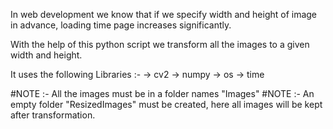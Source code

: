 In web development we know that if we specify width and height of image in advance, loading time page increases significantly.

With the help of this python script we transform all the images to a given width and height.

It uses the following Libraries :-
-> cv2
-> numpy
-> os
-> time

#NOTE :- All the images must be in a folder names "Images"
#NOTE :- An empty folder "ResizedImages" must be created, here all images will be kept after transformation.
